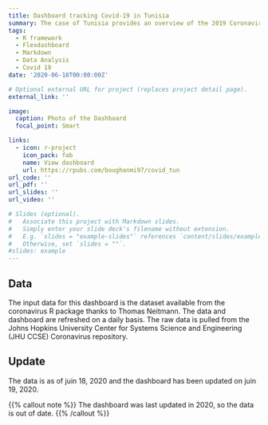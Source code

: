 ```yaml
---
title: Dashboard tracking Covid-19 in Tunisia
summary: The case of Tunisia provides an overview of the 2019 Coronavirus COVID-19 epidemic for Tunisia.
tags:
  - R framework
  - Flexdashboard
  - Markdown
  - Data Analysis
  - Covid 19
date: '2020-06-18T00:00:00Z'

# Optional external URL for project (replaces project detail page).
external_link: ''

image:
  caption: Photo of the Dashboard
  focal_point: Smart

links:
  - icon: r-project
    icon_pack: fab
    name: View dashboard
    url: https://rpubs.com/boughanmi97/covid_tun
url_code: ''
url_pdf: ''
url_slides: ''
url_video: ''

# Slides (optional).
#   Associate this project with Markdown slides.
#   Simply enter your slide deck's filename without extension.
#   E.g. `slides = "example-slides"` references `content/slides/example-slides.md`.
#   Otherwise, set `slides = ""`.
#slides: example
---
```


## Data 

The input data for this dashboard is the dataset available from the coronavirus R package thanks to Thomas Neitmann.
The data and dashboard are refreshed on a daily basis.
The raw data is pulled from the Johns Hopkins University Center for Systems Science and Engineering (JHU CCSE) Coronavirus repository.

## Update

The data is as of juin 18, 2020 and the dashboard has been updated on juin 19, 2020.

{{% callout note %}}
The dashboard was last updated in 2020, so the data is out of date.
{{% /callout %}}
